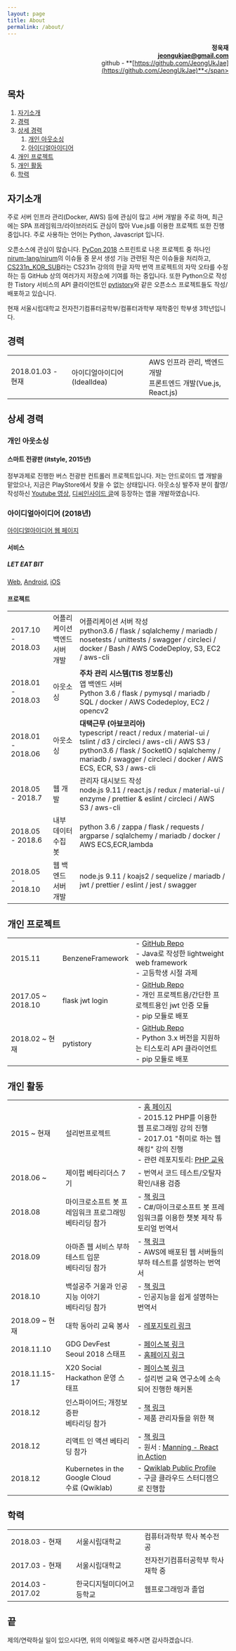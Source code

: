 ```yaml
---
layout: page
title: About
permalink: /about/
---
```


<style>
  #main .page {
    overflow: hidden;
  }

  #main p {
    font-size: 95%;
    line-height: 1.7em;
    letter-spacing: .1px;
  }

  #main table tr {
    border-top: none;
    border-bottom: 1px solid #eee;
  }

  #main table tr:nth-child(2n) {
    background-color: white;
  }

  #main table tr td {
    border: none;
    font-size: 80%;
    padding-bottom: 20px;
    padding-top: 5px;
  }

  #main td.nowrap {
    white-space: nowrap;
  }

  #main .responsive {
    overflow-x: scroll;
  }

  #main table {
    width: 720px;
  }

  @media print {
    .wrapper-masthead, .wrapper-footer, h2#끝, h2#끝 + p {
      display: none !important;
    }
  }
</style>

<span style='display: block;text-align:right'>**정욱재**<br>
**[jeongukjae@gmail.com](mailto:jeongukjae@gmail.com)**<br>
github - **[https://github.com/JeongUkJae](https://github.com/JeongUkJae)**</span>

## 목차

1. [자기소개](#자기소개)
2. [경력](#경력)
3. [상세 경력](#상세-경력)
   1. [개인 아웃소싱](#개인-아웃소싱)
   2. [아이디얼아이디어](#아이디얼아이디어)
4. [개인 프로젝트](#개인-프로젝트)
5. [개인 활동](#개인-활동)
6. [학력](#학력)

## 자기소개

주로 서버 인프라 관리(Docker, AWS) 등에 관심이 많고 서버 개발을 주로 하며, 최근에는 SPA 프레임워크/라이브러리도 관심이 많아
Vue.js를 이용한 프로젝트 또한 진행중입니다. 주로 사용하는 언어는 Python, Javascript 입니다.

오픈소스에 관심이 많습니다. [PyCon 2018](https://www.pycon.kr/2018/) 스프린트로 나온 프로젝트 중 하나인 [nirum-lang/nirum](https://github.com/nirum-lang/nirum)의 이슈들 중 문서 생성 기능 관련된 작은 이슈들을 처리하고, [CS231n_KOR_SUB](https://github.com/insurgent92/CS231N_17_KOR_SUB)라는 CS231n 강의의 한글 자막 번역 프로젝트의 자막 오타를 수정하는 등 GitHub 상의 여러가지 저장소에 기여를 하는 중입니다. 또한 Python으로 작성한 Tistory 서비스의 API 클라이언트인 [pytistory](https://github.com/JeongUkJae/pytistory)와 같은 오픈소스
프로젝트들도 작성/배포하고 있습니다.

현재 서울시립대학교 전자전기컴퓨터공학부/컴퓨터과학부 재학중인 학부생 3학년입니다.

## 경력

<div class='responsive'>
<table>
  <tbody>
    <tr>
      <td>2018.01.03 - 현재</td>
      <td>아이디얼아이디어 (IdealIdea)</td>
      <td>AWS 인프라 관리, 백엔드 개발<br>프론트엔드 개발(Vue.js, React.js)</td>
    </tr>
  </tbody>
</table>
</div>

## 상세 경력

### 개인 아웃소싱

#### 스마트 전광판 (itstyle, 2015년)

정부과제로 진행한 버스 전광판 컨트롤러 프로젝트입니다. 저는 안드로이드 앱 개발을 맡았으나, 지금은 PlayStore에서 찾을 수 없는 상태입니다. 아웃소싱 발주자 분이 촬영/작성하신 [Youtube 영상](https://www.youtube.com/watch?v=inFyqopE8iA), [디씨인사이드 글](http://gall.dcinside.com/board/view/?id=hit&no=13251)에 등장하는 앱을 개발하였습니다.

### 아이디얼아이디어 (2018년)

[아이디얼아이디어 웹 페이지](https://www.idealidea.co.kr/)

#### 서비스

##### LET EAT BIT

[Web](https://www.leteatbit.com/), [Android](https://play.google.com/store/apps/details?id=kr.co.idealidea.lebit), [iOS](https://itunes.apple.com/us/app/lebit/id1395991833)

#### 프로젝트

<div class='responsive'>
<table>
  <tbody>
    <tr>
      <td class='nowrap'>2017.10 - 2018.03</td>
      <td class='nowrap'>어플리케이션 백엔드 서버 개발</td>
      <td>
        어플리케이션 서버 작성<br> python3.6 / flask / sqlalchemy / mariadb / nosetests / unittests / swagger / circleci / docker / Bash / AWS CodeDeploy, S3, EC2 / aws-cli
      </td>
    </tr>
    <tr>
      <td class='nowrap'>2018.01 - 2018.03</td>
      <td class='nowrap'>아웃소싱</td>
      <td>
        <strong>주차 관리 시스템(TIS 정보통신)</strong><br>
        앱 백엔드 서버<br> Python 3.6 / flask / pymysql / mariadb / SQL / docker / AWS Codedeploy, EC2 / opencv2
      </td>
    </tr>
    <tr>
      <td class='nowrap'>2018.01 - 2018.06</td>
      <td class='nowrap'>아웃소싱</td>
      <td>
        <strong>대택근무 (아뵤코리아)</strong><br>
        typescript / react / redux / material-ui / tslint / d3 / circleci / aws-cli / AWS S3 / python3.6 / flask / SocketIO / sqlalchemy / mariadb / swagger / circleci / docker / AWS ECS, ECR, S3 / aws-cli
      </td>
    </tr>
    <tr>
      <td class='nowrap'>2018.05 - 2018.7</td>
      <td class='nowrap'>웹 개발</td>
      <td>
        관리자 대시보드 작성<br>
        node.js 9.11 / react.js / redux / material-ui / enzyme / prettier & eslint / circleci / AWS S3 / aws-cli
      </td>
    </tr>
    <tr>
      <td class='nowrap'>2018.05 - 2018.6</td>
      <td class='nowrap'>내부 데이터 수집 봇</td>
      <td>
        python 3.6 / zappa / flask / requests / argparse / sqlalchemy / mariadb / docker / AWS ECS,ECR,lambda
      </td>
    </tr>
    <tr>
      <td class='nowrap'>2018.05 - 2018.10</td>
      <td class='nowrap'>웹 백엔드 서버 개발</td>
      <td>
        node.js 9.11 / koajs2 / sequelize / mariadb / jwt / prettier / eslint / jest / swagger
      </td>
    </tr>
  </tbody>
</table>
</div>

## 개인 프로젝트

<div class='responsive'>
<table>
  <tbody>
    <tr>
      <td class='nowrap'>2015.11</td>
      <td class='nowrap'>BenzeneFramework</td>
      <td>
        - <a href='https://github.com/JeongUkJae/BenzeneFramework'>GitHub Repo</a><br>
        - Java로 작성한 lightweight web framework<br>
        - 고등학생 시절 과제
      </td>
    </tr>
    <tr>
      <td class='nowrap'>2017.05 ~ 2018.10</td>
      <td class='nowrap'>flask jwt login</td>
      <td>
        - <a href='https://github.com/JeongUkJae/Flask-JWT-Login'>GitHub Repo</a><br>
        - 개인 프로젝트용/간단한 프로젝트용인 jwt 인증 모듈<br>
        - pip 모듈로 배포
      </td>
    </tr>
    <tr>
      <td class='nowrap'>2018.02 ~ 현재</td>
      <td class='nowrap'>pytistory</td>
      <td>
        - <a href='https://github.com/JeongUkJae/pytistory'>GitHub Repo</a><br>
        - Python 3.x 버전을 지원하는 티스토리 API 클라이언트<br>
        - pip 모듈로 배포
      </td>
    </tr>
  </tbody>
</table>
</div>

## 개인 활동

<div class='responsive'>
<table>
  <tbody>
    <tr>
      <td class='nowrap'>2015 ~ 현재</td>
      <td class='nowrap'>설리번프로젝트</td>
      <td>
        - <a href='http://sullivanproject.in'>홈 페이지</a><br>
        - 2015.12 PHP를 이용한 웹 프로그래밍 강의 진행<br>
        - 2017.01 "취미로 하는 웹 해킹" 강의 진행<br>
        - 관련 레포지토리: <a href='https://github.com/SullivanEducation/PHP-with-Hyundai-High-School'>PHP 교육</a>
      </td>
    </tr>
    <tr>
      <td class='nowrap'>2018.06 ~</td>
      <td class='nowrap'>제이펍 베타리더스 7기</td>
      <td>
        - 번역서 코드 테스트/오탈자 확인/내용 검증
      </td>
    </tr>
    <tr>
      <td class='nowrap'>2018.08</td>
      <td class='nowrap'>마이크로소프트 봇 프레임워크 프로그래밍<br>베타리딩 참가</td>
      <td>
        - <a href='http://jpub.tistory.com/832?category=208491'>책 링크</a><br>
        - C#/마이크로소프트 봇 프레임워크를 이용한 챗봇 제작 튜토리얼 번역서
      </td>
    </tr>
    <tr>
      <td class='nowrap'>2018.09</td>
      <td class='nowrap'>아마존 웹 서비스 부하 테스트 입문<br>베타리딩 참가</td>
      <td>
        - <a href='http://jpub.tistory.com/841?category=208491'>책 링크</a><br>
        - AWS에 배포된 웹 서버들의 부하 테스트를 설명하는 번역서
      </td>
    </tr>
    <tr>
      <td class='nowrap'>2018.10</td>
      <td class='nowrap'>백설공주 거울과 인공지능 이야기<br>베타리딩 참가</td>
      <td>
        - <a href='http://jpub.tistory.com/853'>책 링크</a><br>
        - 인공지능을 쉽게 설명하는 번역서
      </td>
    </tr>
    <tr>
      <td class='nowrap'>2018.09 ~ 현재</td>
      <td class='nowrap'>대학 동아리 교육 봉사</td>
      <td>
        - <a href='https://github.com/JeongUkJae/web-development-class-in-quipu'>레포지토리 링크</a>
      </td>
    </tr>
    <tr>
      <td class='nowrap'>2018.11.10</td>
      <td class='nowrap'>GDG DevFest Seoul 2018 스태프</td>
      <td>
        - <a href='https://www.facebook.com/devfest.seoul.2018/'>페이스북 링크</a><br>
        - <a href='https://devfest-seoul18.gdg.kr'>홈페이지 링크</a>
      </td>
    </tr>
    <tr>
      <td class='nowrap'>2018.11.15-17</td>
      <td class='nowrap'>X20 Social Hackathon 운영 스태프</td>
      <td>
        - <a href='https://www.facebook.com/X20Hackathon/'>페이스북 링크</a><br>
        - 설리번 교육 연구소에 소속되어 진행한 해커톤
      </td>
    </tr>
    <tr>
      <td class='nowrap'>2018.12</td>
      <td class='nowrap'>인스파이어드; 개정보증판<br>베타리딩 참가</td>
      <td>
        - <a href='http://jpub.tistory.com/879'>책 링크</a><br>
        - 제품 관리자들을 위한 책
      </td>
    </tr>
    <tr>
      <td class='nowrap'>2018.12</td>
      <td class='nowrap'>리액트 인 액션 베타리딩 참가</td>
      <td>
        - <a href='http://jpub.tistory.com/893'>책 링크</a><br>
        - 원서 : <a href='https://www.manning.com/books/react-in-action'>Manning - React in Action</a>
      </td>
    </tr>
    <tr>
      <td class='nowrap'>2018.12</td>
      <td class='nowrap'>Kubernetes in the Google Cloud<br>수료 (Qwiklab)</td>
      <td>
        - <a href='https://www.qwiklabs.com/public_profiles/36a3fd56-95ed-4ef9-a530-df33b68b4b91'>Qwiklab Public Profile</a><br>
        - 구글 클라우드 스터디잼으로 진행함
      </td>
    </tr>
  </tbody>
</table>
</div>

## 학력

<div class='responsive'>
<table>
  <tbody>
    <tr>
      <td>2018.03 - 현재</td>
      <td>서울시립대학교</td>
      <td>컴퓨터과학부 학사 복수전공</td>
    </tr>
    <tr>
      <td>2017.03 - 현재</td>
      <td>서울시립대학교</td>
      <td>전자전기컴퓨터공학부 학사 재학 중</td>
    </tr>
    <tr>
      <td>2014.03 - 2017.02</td>
      <td>한국디지털미디어고등학교</td>
      <td>웹프로그래밍과 졸업</td>
    </tr>
  </tbody>
</table>
</div>

## 끝

제의/연락하실 일이 있으시다면, 위의 이메일로 해주시면 감사하겠습니다.
